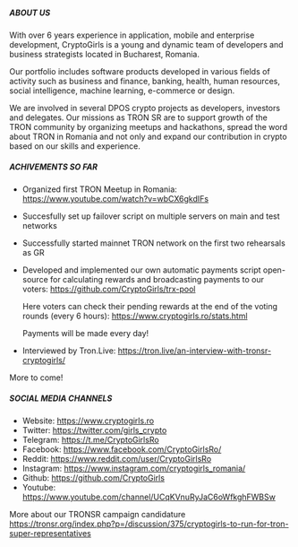 ##### ABOUT US

With over 6 years experience in application, mobile and enterprise development, CryptoGirls is a young and dynamic team of developers and business strategists located in Bucharest, Romania.

Our portfolio includes software products developed in various fields of activity such as business and finance, banking, health, human resources, social intelligence, machine learning, e-commerce or design.

We are involved in several DPOS crypto projects as developers, investors and delegates. Our missions as TRON SR are to support growth of the TRON community by organizing meetups and hackathons, spread the word about TRON in Romania and not only and expand our contribution in crypto based on our skills and experience.


##### ACHIVEMENTS SO FAR

- Organized first TRON Meetup in Romania: https://www.youtube.com/watch?v=wbCX6gkdIFs

- Succesfully set up failover script on multiple servers on main and test networks

- Successfully started mainnet TRON network on the first two rehearsals as GR

- Developed and implemented our own automatic payments script open-source for calculating rewards and broadcasting payments to our voters: https://github.com/CryptoGirls/trx-pool
  
  Here voters can check their pending rewards at the end of the voting rounds (every 6 hours): https://www.cryptogirls.ro/stats.html
  
  Payments will be made every day!

- Interviewed by Tron.Live: https://tron.live/an-interview-with-tronsr-cryptogirls/

More to come!


##### SOCIAL MEDIA CHANNELS

- Website: https://www.cryptogirls.ro
- Twitter: https://twitter.com/girls_crypto
- Telegram: https://t.me/CryptoGirlsRo
- Facebook: https://www.facebook.com/CryptoGirlsRo/
- Reddit: https://www.reddit.com/user/CryptoGirlsRo
- Instagram: https://www.instagram.com/cryptogirls_romania/
- Github: https://github.com/CryptoGirls
- Youtube: https://www.youtube.com/channel/UCqKVnuRyJaC6oWfkghFWBSw



More about our TRONSR campaign candidature
https://tronsr.org/index.php?p=/discussion/375/cryptogirls-to-run-for-tron-super-representatives
